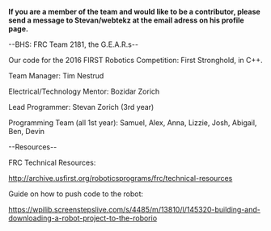 **If you are a member of the team and would like to be a contributor, please send a message to Stevan/webtekz at the email adress on his profile page.**

--BHS: FRC Team 2181, the G.E.A.R.s--

Our code for the 2016 FIRST Robotics Competition: First Stronghold, in C++.

Team Manager:
Tim Nestrud

Electrical/Technology Mentor:
Bozidar Zorich

Lead Programmer:
Stevan Zorich (3rd year)

Programming Team (all 1st year):
Samuel,
Alex,
Anna,
Lizzie,
Josh,
Abigail,
Ben,
Devin


--Resources--

FRC Technical Resources:

http://archive.usfirst.org/roboticsprograms/frc/technical-resources


Guide on how to push code to the robot:

https://wpilib.screenstepslive.com/s/4485/m/13810/l/145320-building-and-downloading-a-robot-project-to-the-roborio
